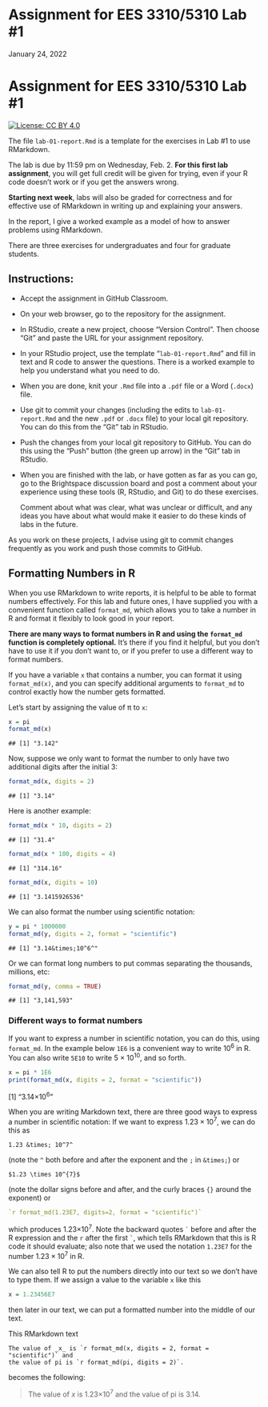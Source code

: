 Assignment for EES 3310/5310 Lab #1
================
January 24, 2022

# Assignment for EES 3310/5310 Lab #1

<!-- badges: start -->

[![License: CC BY
4.0](https://img.shields.io/badge/License-CC%20BY%204.0-lightgrey.svg)](https://creativecommons.org/licenses/by/4.0/)
<!-- badges: end -->

The file `lab-01-report.Rmd` is a template for the exercises in Lab #1
to use RMarkdown.

The lab is due by 11:59 pm on Wednesday, Feb. 2. **For this first lab
assignment**, you will get full credit will be given for trying, even if
your R code doesn’t work or if you get the answers wrong.

**Starting next week**, labs will also be graded for correctness and for
effective use of RMarkdown in writing up and explaining your answers.

In the report, I give a worked example as a model of how to answer
problems using RMarkdown.

There are three exercises for undergraduates and four for graduate
students.

## Instructions:

-   Accept the assignment in GitHub Classroom.

-   On your web browser, go to the repository for the assignment.

-   In RStudio, create a new project, choose “Version Control”. Then
    choose “Git” and paste the URL for your assignment repository.

-   In your RStudio project, use the template “`lab-01-report.Rmd`” and
    fill in text and R code to answer the questions. There is a worked
    example to help you understand what you need to do.

-   When you are done, knit your `.Rmd` file into a `.pdf` file or a
    Word (`.docx`) file.

-   Use git to commit your changes (including the edits to
    `lab-01-report.Rmd` and the new `.pdf` or `.docx` file) to your
    local git repository. You can do this from the “Git” tab in RStudio.

-   Push the changes from your local git repository to GitHub. You can
    do this using the “Push” button (the green up arrow) in the “Git”
    tab in RStudio.

-   When you are finished with the lab, or have gotten as far as you can
    go, go to the Brightspace discussion board and post a comment about
    your experience using these tools (R, RStudio, and Git) to do these
    exercises.

    Comment about what was clear, what was unclear or difficult, and any
    ideas you have about what would make it easier to do these kinds of
    labs in the future.

As you work on these projects, I advise using git to commit changes
frequently as you work and push those commits to GitHub.

## Formatting Numbers in R

When you use RMarkdown to write reports, it is helpful to be able to
format numbers effectively. For this lab and future ones, I have
supplied you with a convenient function called `format_md`, which allows
you to take a number in R and format it flexibly to look good in your
report.

**There are many ways to format numbers in R and using the `format_md`
function is completely optional.** It’s there if you find it helpful,
but you don’t have to use it if you don’t want to, or if you prefer to
use a different way to format numbers.

If you have a variable `x` that contains a number, you can format it
using `format_md(x)`, and you can specify additional arguments to
`format_md` to control exactly how the number gets formatted.

Let’s start by assigning the value of π to `x`:

``` r
x = pi
format_md(x)
```

    ## [1] "3.142"

Now, suppose we only want to format the number to only have two
additional digits after the initial 3:

``` r
format_md(x, digits = 2)
```

    ## [1] "3.14"

Here is another example:

``` r
format_md(x * 10, digits = 2)
```

    ## [1] "31.4"

``` r
format_md(x * 100, digits = 4)
```

    ## [1] "314.16"

``` r
format_md(x, digits = 10)
```

    ## [1] "3.1415926536"

We can also format the number using scientific notation:

``` r
y = pi * 1000000
format_md(y, digits = 2, format = "scientific")
```

    ## [1] "3.14&times;10^6^"

Or we can format long numbers to put commas separating the thousands,
millions, etc:

``` r
format_md(y, comma = TRUE)
```

    ## [1] "3,141,593"

### Different ways to format numbers

If you want to express a number in scientific notation, you can do this,
using `format_md`. In the example below `1E6` is a convenient way to
write 10<sup>6</sup> in R. You can also write `5E10` to write 5 ×
10<sup>10</sup>, and so forth.

``` r
x = pi * 1E6
print(format_md(x, digits = 2, format = "scientific"))
```

\[1\] “3.14×10<sup>6</sup>”

When you are writing Markdown text, there are three good ways to express
a number in scientific notation: If we want to express
1.23 × 10<sup>7</sup>, we can do this as

    1.23 &times; 10^7^

(note the `^` both before and after the exponent and the `;` in
`&times;`) or

    $1.23 \times 10^{7}$

(note the dollar signs before and after, and the curly braces `{}`
around the exponent) or

``` r
`r format_md(1.23E7, digits=2, format = "scientific")`
```

which produces 1.23×10<sup>7</sup>. Note the backward quotes `` ` ``
before and after the R expression and the `r` after the first `` ` ``,
which tells RMarkdown that this is R code it should evaluate; also note
that we used the notation `1.23E7` for the number 1.23 × 10<sup>7</sup>
in R.

We can also tell R to put the numbers directly into our text so we don’t
have to type them. If we assign a value to the variable `x` like this

``` r
x = 1.23456E7
```

then later in our text, we can put a formatted number into the middle of
our text.

This RMarkdown text

``` text
The value of _x_ is `r format_md(x, digits = 2, format = "scientific")` and
the value of pi is `r format_md(pi, digits = 2)`.
```

becomes the following:

> The value of *x* is 1.23×10<sup>7</sup> and the value of pi is 3.14.
